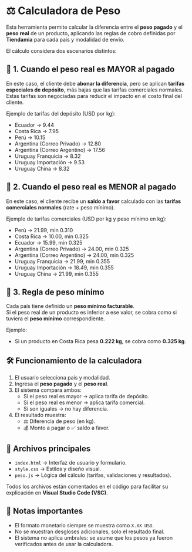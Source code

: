 # ⚖️ Calculadora de Peso

Esta herramienta permite calcular la diferencia entre el **peso pagado** y el **peso real** de un producto, aplicando las reglas de cobro definidas por **Tiendamia** para cada país y modalidad de envío.

El cálculo considera dos escenarios distintos:


## 🔹 1. Cuando el peso real es MAYOR al pagado
En este caso, el cliente debe **abonar la diferencia**, pero se aplican **tarifas especiales de depósito**, más bajas que las tarifas comerciales normales.  
Estas tarifas son negociadas para reducir el impacto en el costo final del cliente.

Ejemplo de tarifas del depósito (USD por kg):  
- Ecuador → 9.44  
- Costa Rica → 7.95  
- Perú → 10.15  
- Argentina (Correo Privado) → 12.80  
- Argentina (Correo Argentino) → 17.56  
- Uruguay Franquicia → 8.32  
- Uruguay Importación → 9.53  
- Uruguay China → 8.32  


## 🔹 2. Cuando el peso real es MENOR al pagado
En este caso, el cliente recibe un **saldo a favor** calculado con las **tarifas comerciales normales** (rate + peso mínimo).

Ejemplo de tarifas comerciales (USD por kg y peso mínimo en kg):  
- Perú → 21.99, min 0.310  
- Costa Rica → 10.00, min 0.325  
- Ecuador → 15.99, min 0.325  
- Argentina (Correo Privado) → 24.00, min 0.325  
- Argentina (Correo Argentino) → 24.00, min 0.325  
- Uruguay Franquicia → 21.99, min 0.355  
- Uruguay Importación → 18.49, min 0.355  
- Uruguay China → 21.99, min 0.355  


## 🔹 3. Regla de peso mínimo
Cada país tiene definido un **peso mínimo facturable**.  
Si el peso real de un producto es inferior a ese valor, se cobra como si tuviera el **peso mínimo** correspondiente.

Ejemplo:  
- Si un producto en Costa Rica pesa **0.222 kg**, se cobra como **0.325 kg**.


## 🛠️ Funcionamiento de la calculadora
1. El usuario selecciona país y modalidad.  
2. Ingresa el **peso pagado** y el **peso real**.  
3. El sistema compara ambos:  
   - Si el peso real es mayor → aplica tarifa de depósito.  
   - Si el peso real es menor → aplica tarifa comercial.  
   - Si son iguales → no hay diferencia.  
4. El resultado muestra:  
   - ⚖️ Diferencia de peso (en kg).  
   - 💰 Monto a pagar o ✅ saldo a favor.  


## 🔹 Archivos principales
- `index.html` → Interfaz de usuario y formulario.  
- `style.css` → Estilos y diseño visual.  
- `peso.js` → Lógica del cálculo (tarifas, validaciones y resultados).  

Todos los archivos están comentados en el código para facilitar su explicación en **Visual Studio Code (VSC)**.


## 📌 Notas importantes
- El formato monetario siempre se muestra como `X.XX USD`.  
- No se muestran desgloses adicionales, solo el resultado final.  
- El sistema no aplica umbrales: se asume que los pesos ya fueron verificados antes de usar la calculadora.  
